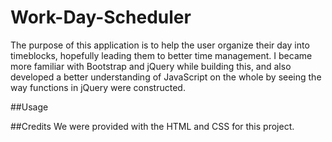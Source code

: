# Work-Day-Scheduler

The purpose of this application is to help the user organize their day into timeblocks, hopefully leading them to better time management.
I became more familiar with Bootstrap and jQuery while building this, and also developed a better understanding of JavaScript on the whole by seeing the way functions in jQuery were constructed.

##Usage

##Credits
We were provided with the HTML and CSS for this project.
